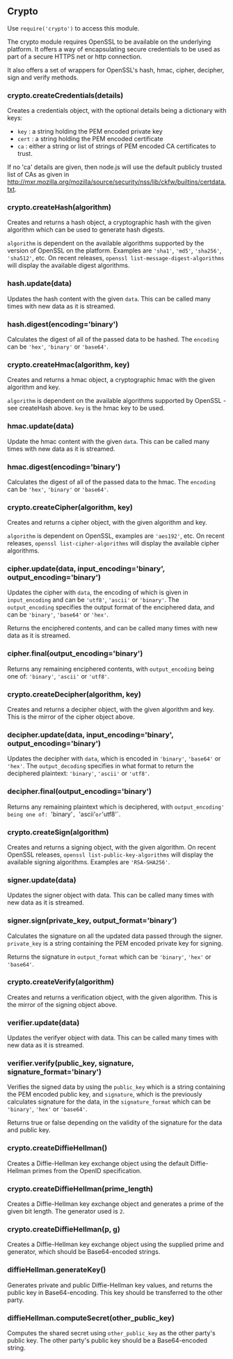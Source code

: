 ## Crypto

Use `require('crypto')` to access this module.

The crypto module requires OpenSSL to be available on the underlying platform.
It offers a way of encapsulating secure credentials to be used as part
of a secure HTTPS net or http connection.

It also offers a set of wrappers for OpenSSL's hash, hmac, cipher, decipher, sign and verify methods.

### crypto.createCredentials(details)

Creates a credentials object, with the optional details being a dictionary with keys:

* `key` : a string holding the PEM encoded private key
* `cert` : a string holding the PEM encoded certificate
* `ca` : either a string or list of strings of PEM encoded CA certificates to trust.

If no 'ca' details are given, then node.js will use the default publicly trusted list of CAs as given in
<http://mxr.mozilla.org/mozilla/source/security/nss/lib/ckfw/builtins/certdata.txt>.


### crypto.createHash(algorithm)

Creates and returns a hash object, a cryptographic hash with the given algorithm
which can be used to generate hash digests.

`algorithm` is dependent on the available algorithms supported by the version
of OpenSSL on the platform. Examples are `'sha1'`, `'md5'`, `'sha256'`, `'sha512'`, etc.
On recent releases, `openssl list-message-digest-algorithms` will display the available digest algorithms.

### hash.update(data)

Updates the hash content with the given `data`.
This can be called many times with new data as it is streamed.

### hash.digest(encoding='binary')

Calculates the digest of all of the passed data to be hashed.
The `encoding` can be `'hex'`, `'binary'` or `'base64'`.


### crypto.createHmac(algorithm, key)

Creates and returns a hmac object, a cryptographic hmac with the given algorithm and key.

`algorithm` is dependent on the available algorithms supported by OpenSSL - see createHash above.
`key` is the hmac key to be used.

### hmac.update(data)

Update the hmac content with the given `data`.
This can be called many times with new data as it is streamed.

### hmac.digest(encoding='binary')

Calculates the digest of all of the passed data to the hmac.
The `encoding` can be `'hex'`, `'binary'` or `'base64'`.


### crypto.createCipher(algorithm, key)

Creates and returns a cipher object, with the given algorithm and key.

`algorithm` is dependent on OpenSSL, examples are `'aes192'`, etc.
On recent releases, `openssl list-cipher-algorithms` will display the available cipher algorithms.

### cipher.update(data, input_encoding='binary', output_encoding='binary')

Updates the cipher with `data`, the encoding of which is given in `input_encoding`
and can be `'utf8'`, `'ascii'` or `'binary'`. The `output_encoding` specifies
the output format of the enciphered data, and can be `'binary'`, `'base64'` or `'hex'`.

Returns the enciphered contents, and can be called many times with new data as it is streamed.

### cipher.final(output_encoding='binary')

Returns any remaining enciphered contents, with `output_encoding` being one of: `'binary'`, `'ascii'` or `'utf8'`.

### crypto.createDecipher(algorithm, key)

Creates and returns a decipher object, with the given algorithm and key.
This is the mirror of the cipher object above.

### decipher.update(data, input_encoding='binary', output_encoding='binary')

Updates the decipher with `data`, which is encoded in `'binary'`, `'base64'` or `'hex'`.
The `output_decoding` specifies in what format to return the deciphered plaintext: `'binary'`, `'ascii'` or `'utf8'`.

### decipher.final(output_encoding='binary')

Returns any remaining plaintext which is deciphered,
with `output_encoding' being one of: `'binary'`, `'ascii'` or `'utf8'`.


### crypto.createSign(algorithm)

Creates and returns a signing object, with the given algorithm.
On recent OpenSSL releases, `openssl list-public-key-algorithms` will display
the available signing algorithms. Examples are `'RSA-SHA256'`.

### signer.update(data)

Updates the signer object with data.
This can be called many times with new data as it is streamed.

### signer.sign(private_key, output_format='binary')

Calculates the signature on all the updated data passed through the signer.
`private_key` is a string containing the PEM encoded private key for signing.

Returns the signature in `output_format` which can be `'binary'`, `'hex'` or `'base64'`.

### crypto.createVerify(algorithm)

Creates and returns a verification object, with the given algorithm.
This is the mirror of the signing object above.

### verifier.update(data)

Updates the verifyer object with data.
This can be called many times with new data as it is streamed.

### verifier.verify(public_key, signature, signature_format='binary')

Verifies the signed data by using the `public_key` which is a string containing
the PEM encoded public key, and `signature`, which is the previously calculates
signature for the data, in the `signature_format` which can be `'binary'`, `'hex'` or `'base64'`.

Returns true or false depending on the validity of the signature for the data and public key.

### crypto.createDiffieHellman()

Creates a Diffie-Hellman key exchange object using the default Diffie-Hellman primes from the OpenID specification.

### crypto.createDiffieHellman(prime_length)

Creates a Diffie-Hellman key exchange object and generates a prime of the given bit length. The generator used is `2`.

### crypto.createDiffieHellman(p, g)

Creates a Diffie-Hellman key exchange object using the supplied prime and generator, which should be Base64-encoded strings.

### diffieHellman.generateKey()

Generates private and public Diffie-Hellman key values, and returns the public key in Base64-encoding. This key should be transferred to the other party.

### diffieHellman.computeSecret(other_public_key)

Computes the shared secret using `other_public_key` as the other party's public key. The other party's public key should be a Base64-encoded string.
